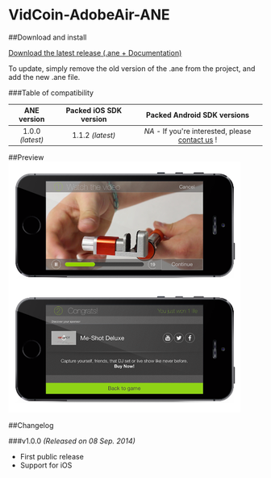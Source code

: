 VidCoin-AdobeAir-ANE
===============
##Download and install

[Download the latest release (.ane + Documentation)](https://github.com/VidCoin/VidCoin-AdobeAir-ANE/releases/download/v1.0.0/VidCoin-ANE.zip)

To update, simply remove the old version of the .ane from the project, and add the new .ane file.

###Table of compatibility

| ANE version  | Packed iOS SDK version | Packed Android SDK versions |
| :-------------: | :-------------: | :-------------: |
| 1.0.0 *(latest)*  | 1.1.2 *(latest)* | *NA* - If you're interested, please [contact us](mailto:publishers@vidcoin.com) ! |


##Preview
![VidCoin Mobile Overlay](https://raw.githubusercontent.com/VidCoin/VidCoin-iOS-SDK/gh-pages/images/vc_preview.png "VidCoin Mobile Overlay")

##Changelog

###v1.0.0
*(Released on 08 Sep. 2014)*
- First public release
- Support for iOS
